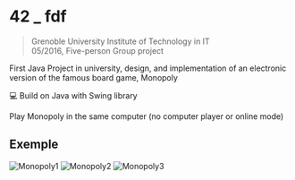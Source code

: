 # 42 _ fdf


> Grenoble University Institute of Technology in IT<br>05/2016, Five-person Group project

First Java Project in university, design, and implementation of an electronic version of the famous board game, Monopoly

💻 Build on Java with Swing library

Play Monopoly in the same computer (no computer player or online mode)

## Exemple
![Monopoly1](../assets/Monopoly1.png)
![Monopoly2](../assets/Monopoly2.png)
![Monopoly3](../assets/Monopoly3.png)
